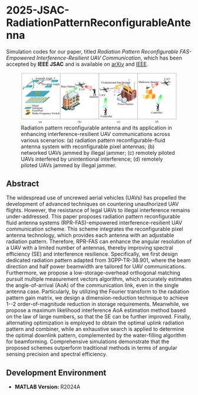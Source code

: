 # 2025-JSAC-RadiationPatternReconfigurableAntenna

Simulation codes for our paper, titled *Radiation Pattern Reconfigurable FAS-Empowered Interference-Resilient UAV Communication*, which has been accepted by **IEEE JSAC** and is available on [arXiv](https://arxiv.org/abs/2510.00581) and [IEEE](https://ieeexplore.ieee.org/document/11193788).

<figure>
    <img src="./Scene.jpg" alt="场景描述">
    <figcaption>Radiation pattern reconfigurable antenna and its application in enhancing interference-resilient UAV communications across various scenarios:
	(a) radiation pattern reconfigurable-fluid antenna system with reconfigurable pixel antennas;
	(b) networked UAVs jammed by illegal jammer;
	(c) remotely piloted UAVs interfered by unintentional interference;
	(d) remotely piloted UAVs jammed by illegal jammer.
    </figcaption>
</figure>


## Abstract
The widespread use of uncrewed aerial vehicles (UAVs) has propelled the development of advanced techniques on countering unauthorized UAV flights. 
However, the resistance of legal UAVs to illegal interference remains under-addressed. 
This paper proposes radiation pattern reconfigurable fluid antenna systems (RPR-FAS)-empowered interference-resilient UAV communication scheme.
This scheme integrates the reconfigurable pixel antenna technology, which provides each antenna with an adjustable radiation pattern.
Therefore, RPR-FAS can enhance the angular resolution of a UAV with a limited number of antennas, thereby improving spectral efficiency (SE) and interference resilience.
Specifically, we first design dedicated radiation pattern adapted from 3GPP-TR-38.901, where the beam direction and half power beamwidth are tailored for UAV communications.
Furthermore, we propose a low-storage-overhead orthogonal matching pursuit multiple measurement vectors algorithm, which accurately estimates the angle-of-arrival (AoA) of the communication link, even in the single antenna case. 
Particularly, by utilizing the Fourier transform to the radiation pattern gain matrix, we design a dimension-reduction technique to achieve 1--2 order-of-magnitude reduction in storage requirements.
Meanwhile, we propose a maximum likelihood interference AoA estimation method based on the law of large numbers, so that the SE can be further improved.
Finally, alternating optimization is employed to obtain the optimal uplink radiation pattern and combiner, while an exhaustive search is applied to determine the optimal downlink pattern, complemented by the water-filling algorithm for beamforming.
Comprehensive simulations demonstrate that the proposed schemes outperform traditional methods in terms of angular sensing precision and spectral efficiency.

## Development Environment
- **MATLAB Version:** R2024A
